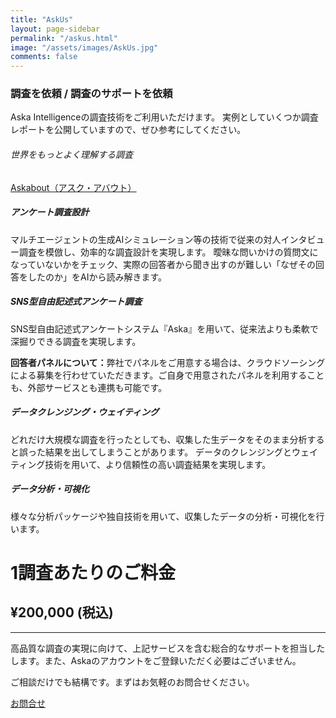 ```yaml
---
title: "AskUs"
layout: page-sidebar
permalink: "/askus.html"
image: "/assets/images/AskUs.jpg"
comments: false
---
```



<h3 class="mt-3">調査を依頼 / 調査のサポートを依頼</h3>
<p class="mb-5">
Aska Intelligenceの調査技術をご利用いただけます。
実例としていくつか調査レポートを公開していますので、ぜひ参考にしてください。
</p>

<!-- <div class="jumbotron pt-3 pb-0"> -->
<h6 class="mb-2">世界をもっとよく理解する調査</h6>
<a href="https://note.com/askaintelligence/m/maece3a3a7953" class="btn btn-warning mb-5">Askabout（アスク・アバウト）</a> 
<!-- <p class="nav-link mb-6">当社の公開調査レポートをnoteに掲載しています。</p> -->
<!-- </div> -->


<h5><i class="fa fa-book text-primary"></i> アンケート調査設計</h5>
マルチエージェントの生成AIシミュレーション等の技術で従来の対人インタビュー調査を模倣し、効率的な調査設計を実現します。
曖昧な問いかけの質問文になっていないかをチェック、実際の回答者から聞き出すのが難しい「なぜその回答をしたのか」をAIから読み解きます。


<h5 class="mt-5"><i class="fa fa-pen text-primary"></i> SNS型自由記述式アンケート調査</h5>
SNS型自由記述式アンケートシステム『Aska』を用いて、従来法よりも柔軟で深掘りできる調査を実現します。

<strong>回答者パネルについて：</strong>弊社でパネルをご用意する場合は、クラウドソーシングによる募集を行わせていただきます。ご自身で用意されたパネルを利用することも、外部サービスとも連携も可能です。


<h5 class="mt-5"><i class="fa fa-cog text-primary"></i> データクレンジング・ウェイティング</h5>
どれだけ大規模な調査を行ったとしても、収集した生データをそのまま分析すると誤った結果を出してしまうことがあります。
データのクレンジングとウェイティング技術を用いて、より信頼性の高い調査結果を実現します。



<h5 class="mt-5"><i class="fa fa-tv text-primary"></i> データ分析・可視化</h5>
様々な分析パッケージや独自技術を用いて、収集したデータの分析・可視化を行います。




<div class="jumbotron mt-6">
  <h1 class="lead">1調査あたりのご料金</h1>
  <h2 class="display-5">¥200,000 (税込)</h2>
  <hr class="my-4">
  <p>高品質な調査の実現に向けて、上記サービスを含む総合的なサポートを担当したします。また、Askaのアカウントをご登録いただく必要はございません。</p>

  <p>ご相談だけでも結構です。まずはお気軽のお問合せください。</p>
  <a class="btn btn-primary btn-lg" href="{{site.baseurl}}/contact" role="button">お問合せ</a>
</div>


